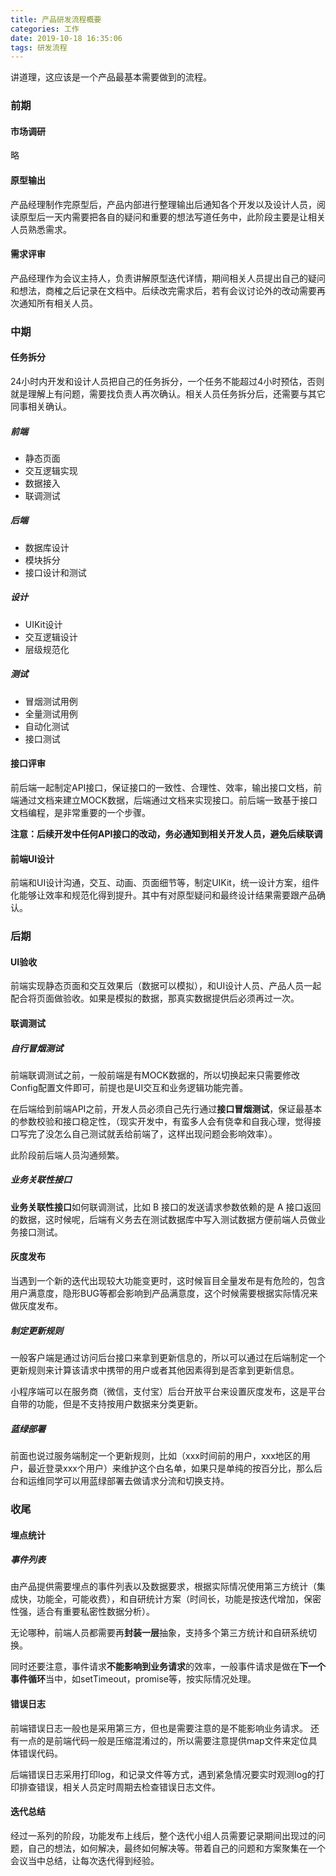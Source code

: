 ```yaml
---
title: 产品研发流程概要
categories: 工作
date: 2019-10-18 16:35:06
tags: 研发流程
---
```


讲道理，这应该是一个产品最基本需要做到的流程。

<!-- more -->

### 前期

#### 市场调研
略

#### 原型输出
产品经理制作完原型后，产品内部进行整理输出后通知各个开发以及设计人员，阅读原型后一天内需要把各自的疑问和重要的想法写道任务中，此阶段主要是让相关人员熟悉需求。

#### 需求评审
产品经理作为会议主持人，负责讲解原型迭代详情，期间相关人员提出自己的疑问和想法，商榷之后记录在文档中。后续改完需求后，若有会议讨论外的改动需要再次通知所有相关人员。


### 中期

#### 任务拆分
24小时内开发和设计人员把自己的任务拆分，一个任务不能超过4小时预估，否则就是理解上有问题，需要找负责人再次确认。相关人员任务拆分后，还需要与其它同事相关确认。
 ##### 前端
 - 静态页面
 - 交互逻辑实现
 - 数据接入
 - 联调测试

##### 后端
 - 数据库设计
 - 模块拆分
 - 接口设计和测试

##### 设计
 - UIKit设计
 - 交互逻辑设计
 - 层级规范化

##### 测试
 - 冒烟测试用例
 - 全量测试用例
 - 自动化测试
 - 接口测试

#### 接口评审
前后端一起制定API接口，保证接口的一致性、合理性、效率，输出接口文档，前端通过文档来建立MOCK数据，后端通过文档来实现接口。前后端一致基于接口文档编程，是非常重要的一个步骤。

**注意：后续开发中任何API接口的改动，务必通知到相关开发人员，避免后续联调**

#### 前端UI设计
前端和UI设计沟通，交互、动画、页面细节等，制定UIKit，统一设计方案，组件化能够让效率和规范化得到提升。其中有对原型疑问和最终设计结果需要跟产品确认。

### 后期

#### UI验收
前端实现静态页面和交互效果后（数据可以模拟），和UI设计人员、产品人员一起配合将页面做验收。如果是模拟的数据，那真实数据提供后必须再过一次。

#### 联调测试

##### 自行冒烟测试

前端联调测试之前，一般前端是有MOCK数据的，所以切换起来只需要修改Config配置文件即可，前提也是UI交互和业务逻辑功能完善。

在后端给到前端API之前，开发人员必须自己先行通过**接口冒烟测试**，保证最基本的参数校验和接口稳定性，（现实开发中，有蛮多人会有侥幸和自我心理，觉得接口写完了没怎么自己测试就丢给前端了，这样出现问题会影响效率）。

此阶段前后端人员沟通频繁。

##### 业务关联性接口

**业务关联性接口**如何联调测试，比如 B 接口的发送请求参数依赖的是 A 接口返回的数据，这时候呢，后端有义务去在测试数据库中写入测试数据方便前端人员做业务接口测试。


#### 灰度发布

当遇到一个新的迭代出现较大功能变更时，这时候盲目全量发布是有危险的，包含用户满意度，隐形BUG等都会影响到产品满意度，这个时候需要根据实际情况来做灰度发布。

##### 制定更新规则

一般客户端是通过访问后台接口来拿到更新信息的，所以可以通过在后端制定一个更新规则来计算该请求中携带的用户或者其他因素得到是否拿到更新信息。

小程序端可以在服务商（微信，支付宝）后台开放平台来设置灰度发布，这是平台自带的功能，但是不支持按用户数据来分类更新。

##### 蓝绿部署

前面也说过服务端制定一个更新规则，比如（xxx时间前的用户，xxx地区的用户，最近登录xxx个用户）来维护这个白名单，如果只是单纯的按百分比，那么后台和运维同学可以用蓝绿部署去做请求分流和切换支持。



### 收尾


#### 埋点统计

##### 事件列表

由产品提供需要埋点的事件列表以及数据要求，根据实际情况使用第三方统计（集成快，功能全，可能收费），和自研统计方案（时间长，功能是按迭代增加，保密性强，适合有重要私密性数据分析）。

无论哪种，前端人员都需要再**封装一层**抽象，支持多个第三方统计和自研系统切换。

同时还要注意，事件请求**不能影响到业务请求**的效率，一般事件请求是做在**下一个事件循环**当中，如setTimeout，promise等，按实际情况处理。

#### 错误日志

前端错误日志一般也是采用第三方，但也是需要注意的是不能影响业务请求。
还有一点的是前端代码一般是压缩混淆过的，所以需要注意提供map文件来定位具体错误代码。

后端错误日志采用打印log，和记录文件等方式，遇到紧急情况要实时观测log的打印排查错误，相关人员定时周期去检查错误日志文件。

#### 迭代总结

经过一系列的阶段，功能发布上线后，整个迭代小组人员需要记录期间出现过的问题，自己的想法，如何解决，最终如何解决等。带着自己的问题和方案聚集在一个会议当中总结，让每次迭代得到经验。